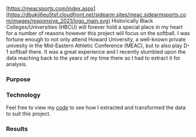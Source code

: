 [https://meacsports.com/index.aspx](https://dbukjj6eu5tsf.cloudfront.net/sidearm.sites/meac.sidearmsports.com/images/responsive_2021/logo_main.svg)
Historically Black Colleges/Universities (HBCU) will forever hold a special place in my heart for a number of reasons however this project will focus on the softball. I was fortune enough to not only attend Howard University, a well-known private univesity in the Mid-Eastern Athletic Conference (MEAC), but to also play D-1 softball there. It was a great experience and I recently stumbled upon the data reaching back to the years of my time there so I had to extract it for analysis.

### Purpose

### Technology
Feel free to view my [code](meac-sb-create-csv.py) to see how I extracted and transformed the data to suit this project.

### Results

